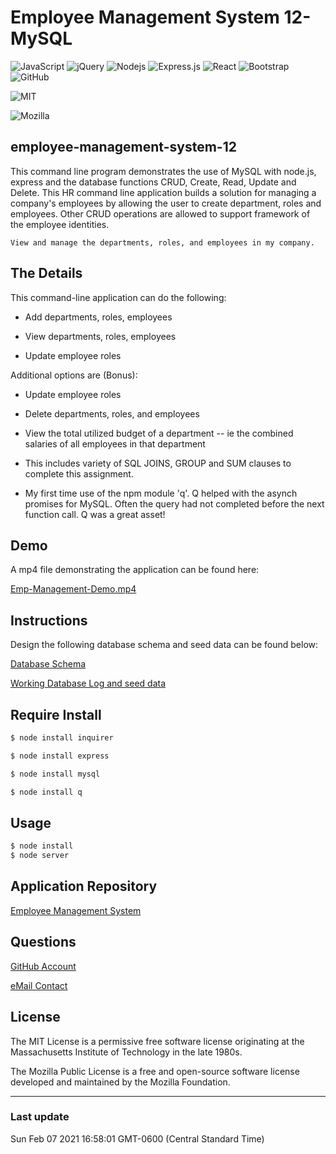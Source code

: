 # Employee Management System 12-MySQL

<p>
<img alt="JavaScript" src="https://img.shields.io/badge/javascript%20-%23323330.svg?&style=for-the-badge&logo=javascript&logoColor=%23F7DF1E"/>
<img alt="jQuery" src="https://img.shields.io/badge/jquery%20-%230769AD.svg?&style=for-the-badge&logo=jquery&logoColor=white"/>
 <img alt="Nodejs" src="https://img.shields.io/badge/-Nodejs-43853d?style=flat-square&logo=Node.js&logoColor=white" />
 <img alt="Express.js" src="https://img.shields.io/badge/express.js%20-%23404d59.svg?&style=for-the-badge"/>
 <img alt="React" src="https://img.shields.io/badge/react%20-%2320232a.svg?&style=for-the-badge&logo=react&logoColor=%2361DAFB"/>
 <img alt="Bootstrap" src="https://img.shields.io/badge/bootstrap%20-%23563D7C.svg?&style=for-the-badge&logo=bootstrap&logoColor=white"/>
 <img alt="GitHub" src="https://img.shields.io/badge/github%20-%23121011.svg?&style=for-the-badge&logo=github&logoColor=white"/>
 </p>

 

![MIT](https://img.shields.io/badge/License-MIT-yellow.svg)

![Mozilla](https://img.shields.io/badge/License-MPL%202.0-brightgreen.svg)

## employee-management-system-12

This command line program demonstrates the use of MySQL with node.js, express and the database functions CRUD, Create, Read, Update and Delete.
This HR command line application builds a solution for managing a company's employees by allowing the user to create department, roles and employees.  Other CRUD operations are allowed to support framework of the employee identities. 

```
View and manage the departments, roles, and employees in my company.

```

 ## The Details

This command-line application can do the following:

  * Add departments, roles, employees

  * View departments, roles, employees

  * Update employee roles

Additional options are (Bonus):

  * Update employee roles

  * Delete departments, roles, and employees

  * View the total utilized budget of a department -- ie the combined salaries of all employees in that department
  
  * This includes variety of SQL JOINS, GROUP and SUM clauses to complete this assignment.

  * My first time use of the npm module 'q'.  Q helped with the asynch promises for MySQL.  Often the query had not completed before the next function call.  Q was a great asset!  

  ## Demo

  A mp4 file demonstrating the application can be found here:

  [Emp-Management-Demo.mp4](https://github.com/bootcampdev/employee-management-system-12/tree/main/Assests)

## Instructions

Design the following database schema and seed data can be found below:

[Database Schema](https://github.com/bootcampdev/employee-management-system-12/tree/main/Assests)

[Working Database Log and seed data](https://github.com/bootcampdev/employee-management-system-12/tree/main/Assests)

## Require Install
```md
$ node install inquirer

$ node install express

$ node install mysql

$ node install q
```

## Usage
```md
$ node install
$ node server

```


## Application Repository

[Employee Management System](https://github.com/bootcampdev/employee-management-system-12)


## Questions

[GitHub Account](https://github.com/bootcampdev)


<p><a href="mailto:kimberleyheuer@hotmail.com">eMail Contact</a></p>


## License

The MIT License is a permissive free software license originating at the Massachusetts Institute of Technology in the late 1980s.

The Mozilla Public License is a free and open-source software license developed and maintained by the Mozilla Foundation.

---
### Last update

Sun Feb 07 2021 16:58:01 GMT-0600 (Central Standard Time)

